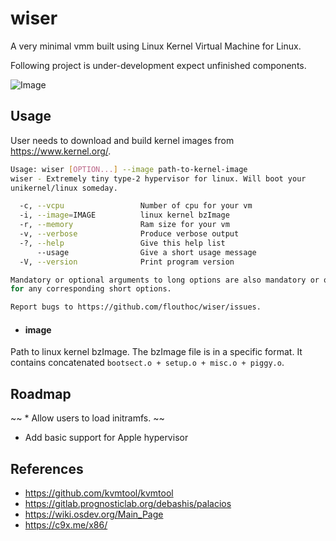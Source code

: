 # wiser

 A very minimal vmm built using Linux Kernel Virtual Machine for Linux.
 
 Following project is under-development expect unfinished components.
 
 ![Image](../main/assets/wiser.png?raw=true) 

## Usage

User needs to download and build kernel images from https://www.kernel.org/.


```bash 
Usage: wiser [OPTION...] --image path-to-kernel-image
wiser - Extremely tiny type-2 hypervisor for linux. Will boot your
unikernel/linux someday.

  -c, --vcpu                 Number of cpu for your vm
  -i, --image=IMAGE          linux kernel bzImage
  -r, --memory               Ram size for your vm
  -v, --verbose              Produce verbose output
  -?, --help                 Give this help list
      --usage                Give a short usage message
  -V, --version              Print program version

Mandatory or optional arguments to long options are also mandatory or optional
for any corresponding short options.

Report bugs to https://github.com/flouthoc/wiser/issues.
```

* #### image
Path to linux kernel bzImage. The bzImage file is in a specific format. It contains concatenated ```bootsect.o + setup.o + misc.o + piggy.o```.

## Roadmap
~~ * Allow users to load initramfs. ~~
* Add basic support for Apple hypervisor

## References
* https://github.com/kvmtool/kvmtool
* https://gitlab.prognosticlab.org/debashis/palacios
* https://wiki.osdev.org/Main_Page
* https://c9x.me/x86/
